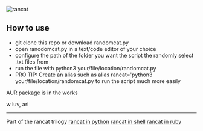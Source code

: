 ![rancat](https://files.catbox.moe/jcq65e.png)                                        
## How to use

- git clone this repo or download randomcat.py
- open ranodomcat.py in a text/code editor of your choice
- configure the path of the folder you want the script the randomly select .txt files from
- run the file with python3 your/file/location/randomcat.py
- PRO TIP: Create an alias such as alias rancat='python3 your/file/location/randomcat.py to run the script much more easily

AUR package is in the works

w luv, ari
-- -
Part of the rancat trilogy
[rancat in python](https://github.com/Arxari/randomcat)
[rancat in shell](https://github.com/Arxari/rancat.sh)
[rancat in ruby](https://github.com/Arxari/rancat.rs)
